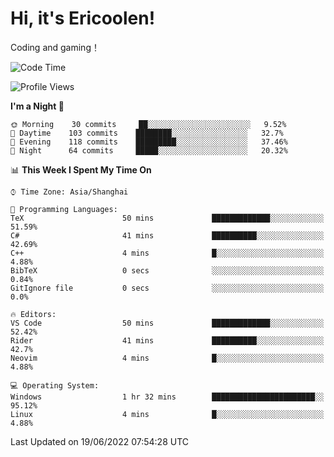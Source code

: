 # Hi, it's Ericoolen!
Coding and gaming！

<!--START_SECTION:waka-->
![Code Time](http://img.shields.io/badge/Code%20Time-318%20hrs%2051%20mins-blue)

![Profile Views](http://img.shields.io/badge/Profile%20Views-0-blue)

**I'm a Night 🦉** 

```text
🌞 Morning    30 commits     ██░░░░░░░░░░░░░░░░░░░░░░░   9.52% 
🌆 Daytime    103 commits    ████████░░░░░░░░░░░░░░░░░   32.7% 
🌃 Evening    118 commits    █████████░░░░░░░░░░░░░░░░   37.46% 
🌙 Night      64 commits     █████░░░░░░░░░░░░░░░░░░░░   20.32%

```


📊 **This Week I Spent My Time On** 

```text
⌚︎ Time Zone: Asia/Shanghai

💬 Programming Languages: 
TeX                      50 mins             █████████████░░░░░░░░░░░░   51.59% 
C#                       41 mins             ██████████░░░░░░░░░░░░░░░   42.69% 
C++                      4 mins              █░░░░░░░░░░░░░░░░░░░░░░░░   4.88% 
BibTeX                   0 secs              ░░░░░░░░░░░░░░░░░░░░░░░░░   0.84% 
GitIgnore file           0 secs              ░░░░░░░░░░░░░░░░░░░░░░░░░   0.0%

🔥 Editors: 
VS Code                  50 mins             █████████████░░░░░░░░░░░░   52.42% 
Rider                    41 mins             ██████████░░░░░░░░░░░░░░░   42.7% 
Neovim                   4 mins              █░░░░░░░░░░░░░░░░░░░░░░░░   4.88%

💻 Operating System: 
Windows                  1 hr 32 mins        ███████████████████████░░   95.12% 
Linux                    4 mins              █░░░░░░░░░░░░░░░░░░░░░░░░   4.88%

```


 Last Updated on 19/06/2022 07:54:28 UTC
<!--END_SECTION:waka-->

